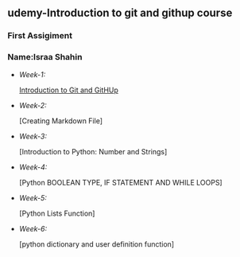 ## udemy-Introduction to git and githup course
### First Assigiment

### Name:Israa Shahin

* _Week-1:_

    [Introduction to Git and GitHUp](https://github.com/Israashahin/Facoders.git)

* _Week-2:_

    [Creating Markdown File]

* _Week-3:_

    [Introduction to Python: Number and Strings]

* _Week-4:_

    [Python BOOLEAN TYPE, IF STATEMENT AND WHILE LOOPS]

* _Week-5:_

    [Python Lists Function]

* _Week-6:_

    [python dictionary and user definition function]
